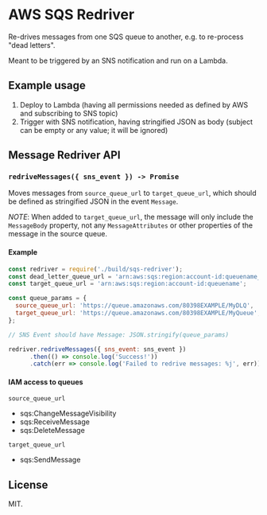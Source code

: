 # AWS SQS Redriver
Re-drives messages from one SQS queue to another, e.g. to re-process "dead letters".

Meant to be triggered by an SNS notification and run on a Lambda.

## Example usage

1. Deploy to Lambda (having all permissions needed as defined by AWS and subscribing to SNS topic)
2. Trigger with SNS notification, having stringified JSON as body (subject can be empty or any value; it will be ignored)

## Message Redriver API

### `redriveMessages({ sns_event }) -> Promise`

Moves messages from `source_queue_url` to `target_queue_url`, which should be defined as stringified JSON in the event `Message`.

*NOTE*: When added to `target_queue_url`, the message will only include the `MessageBody` property, not any `MessageAttributes` or other properties of the message in the source queue.

#### Example

```js
const redriver = require('./build/sqs-redriver');
const dead_letter_queue_url = 'arn:aws:sqs:region:account-id:queuename_dlq';
const target_queue_url = 'arn:aws:sqs:region:account-id:queuename';

const queue_params = {
  source_queue_url: 'https://queue.amazonaws.com/80398EXAMPLE/MyDLQ',
  target_queue_url: 'https://queue.amazonaws.com/80398EXAMPLE/MyQueue',
};

// SNS Event should have Message: JSON.stringify(queue_params)

redriver.redriveMessages({ sns_event: sns_event })
      .then(() => console.log('Success!'))
      .catch(err => console.log('Failed to redrive messages: %j', err));
```

#### IAM access to queues

`source_queue_url`

- sqs:ChangeMessageVisibility
- sqs:ReceiveMessage
- sqs:DeleteMessage

`target_queue_url`

- sqs:SendMessage

## License

MIT.
